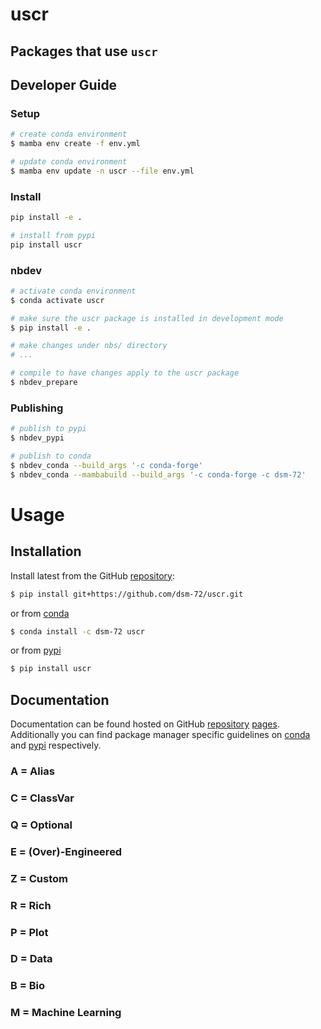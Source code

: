 # uscr

<!-- WARNING: THIS FILE WAS AUTOGENERATED! DO NOT EDIT! -->

## Packages that use `uscr`

## Developer Guide

### Setup

``` sh
# create conda environment
$ mamba env create -f env.yml

# update conda environment
$ mamba env update -n uscr --file env.yml
```

### Install

``` sh
pip install -e .

# install from pypi
pip install uscr
```

### nbdev

``` sh
# activate conda environment
$ conda activate uscr

# make sure the uscr package is installed in development mode
$ pip install -e .

# make changes under nbs/ directory
# ...

# compile to have changes apply to the uscr package
$ nbdev_prepare
```

### Publishing

``` sh
# publish to pypi
$ nbdev_pypi

# publish to conda
$ nbdev_conda --build_args '-c conda-forge'
$ nbdev_conda --mambabuild --build_args '-c conda-forge -c dsm-72'
```

# Usage

## Installation

Install latest from the GitHub
[repository](https://github.com/dsm-72/uscr):

``` sh
$ pip install git+https://github.com/dsm-72/uscr.git
```

or from [conda](https://anaconda.org/dsm-72/uscr)

``` sh
$ conda install -c dsm-72 uscr
```

or from [pypi](https://pypi.org/project/uscr/)

``` sh
$ pip install uscr
```

## Documentation

Documentation can be found hosted on GitHub
[repository](https://github.com/dsm-72/uscr)
[pages](https://dsm-72.github.io/uscr/). Additionally you can find
package manager specific guidelines on
[conda](https://anaconda.org/dsm-72/uscr) and
[pypi](https://pypi.org/project/uscr/) respectively.

### A = Alias

### C = ClassVar

### Q = Optional

### E = (Over)-Engineered

### Z = Custom

### R = Rich

### P = Plot

### D = Data

### B = Bio

### M = Machine Learning
